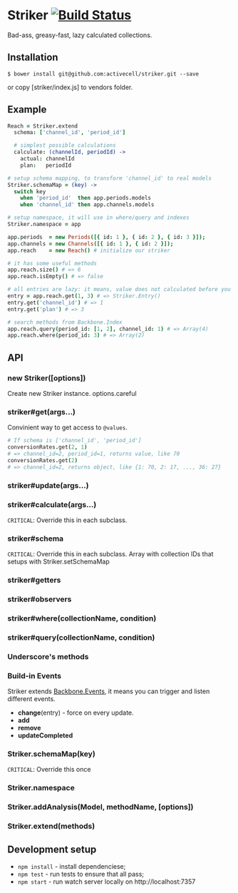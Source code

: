 # Striker [![Build Status](https://circleci.com/gh/activecell/striker.png?circle-token=e4e94a5aa232fb270ea22a5f32a34e3db5e75b61)](https://circleci.com/gh/activecell/striker)

  Bad-ass, greasy-fast, lazy calculated collections.

## Installation

    $ bower install git@github.com:activecell/striker.git --save

  or copy [striker/index.js] to vendors folder.

## Example

```coffee
Reach = Striker.extend
  schema: ['channel_id', 'period_id']

  # simplest possible calculations
  calculate: (channelId, periodId) ->
    actual: channelId
    plan:   periodId

# setup schema mapping, to transform 'channel_id' to real models
Striker.schemaMap = (key) ->
  switch key
    when 'period_id'  then app.periods.models
    when 'channel_id' then app.channels.models

# setup namespace, it will use in where/query and indexes
Striker.namespace = app

app.periods  = new Periods([{ id: 1 }, { id: 2 }, { id: 3 }]);
app.channels = new Channels([{ id: 1 }, { id: 2 }]);
app.reach    = new Reach() # initialize our striker

# it has some useful methods
app.reach.size() # => 6
app.reach.isEmpty() # => false

# all entries are lazy: it means, value does not calculated before you call get/all
entry = app.reach.get(1, 3) # => Striker.Entry()
entry.get('channel_id') # => 1
entry.get('plan') # => 3

# search methods from Backbone.Index
app.reach.query(period_id: [1, 2], channel_id: 1) # => Array(4)
app.reach.where(period_id: 3) # => Array(2)
```

## API

### new Striker([options])

  Create new Striker instance.
  options.careful

### striker#get(args...)

  Convinient way to get access to `@values`.

```coffee
# If schema is ['channel_id', 'period_id']
conversionRates.get(2, 1)
# => channel_id=2, period_id=1, returns value, like 70
conversionRates.get(2)
# => channel_id=2, returns object, like {1: 70, 2: 17, ..., 36: 27}
```

### striker#update(args...)
### striker#calculate(args...)

  `CRITICAL`: Override this in each subclass.

### striker#schema

  `CRITICAL`: Override this in each subclass.
  Array with collection IDs that setups with Striker.setSchemaMap

### striker#getters
### striker#observers
### striker#where(collectionName, condition)
### striker#query(collectionName, condition)

### Underscore's methods

### Build-in Events

  Striker extends [Backbone.Events](http://documentcloud.github.io/backbone/#Events),
  it means you can trigger and listen different events.

  * **change**(entry) - force on every update.
  * **add**
  * **remove**
  * **updateCompleted**

### Striker.schemaMap(key)

  `CRITICAL`: Override this once

### Striker.namespace
### Striker.addAnalysis(Model, methodName, [options])
### Striker.extend(methods)

## Development setup

  * `npm install` - install dependenciese;
  * `npm test` - run tests to ensure that all pass;
  * `npm start` - run watch server locally on http://localhost:7357
